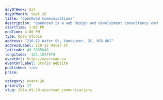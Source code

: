 ```yaml
---
dayOfWeek: Sat
dayOfMonth: Sept 20
title: "OpenRoad Communications"
description: "OpenRoad is a web design and development consultancy working across physical and digital spaces to create connected, user-centred experiences for global brands and organizations. Meet members of our strategy, UX, creative, and development teams, and enjoy catering from the amazing Winner Winner (yes, it's chicken dinner) as well as a selection of local beers and wines.Enter from courtyard; buzz 210 for entry."
startTime: 1:00 PM
endTime: 4:00 PM
type: Open Studio
address: "210-12 Water St, Vancouver, BC, V6B 4K7"
addressLabel: 210-12 Water St
latitude: 49.2835046
longitude: -123.1047979
eventUrl: http://openroad.ca
eventUrlLabel: Studio Website
published: true
price: 

category: event-20
priority: 17
slug: 2014-09-20-openroad_communications
---
```

